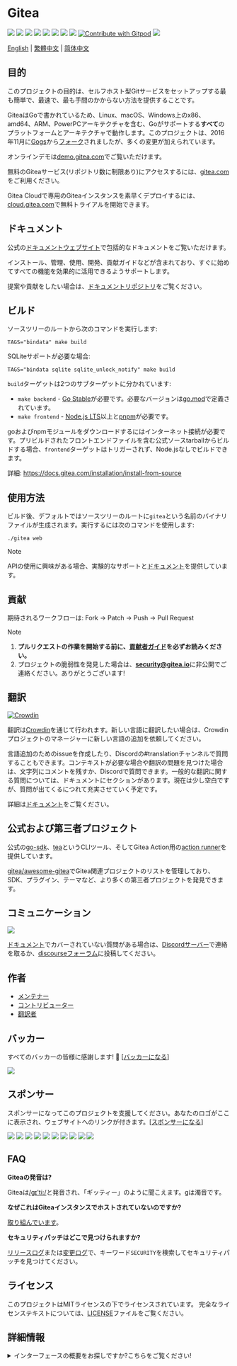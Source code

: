 # Gitea

[![](https://github.com/go-gitea/gitea/actions/workflows/release-nightly.yml/badge.svg?branch=main)](https://github.com/go-gitea/gitea/actions/workflows/release-nightly.yml?query=branch%3Amain "Release Nightly")
[![](https://img.shields.io/discord/322538954119184384.svg?logo=discord&logoColor=white&label=Discord&color=5865F2)](https://discord.gg/Gitea "Join the Discord chat at https://discord.gg/Gitea")
[![](https://goreportcard.com/badge/code.gitea.io/gitea)](https://goreportcard.com/report/code.gitea.io/gitea "Go Report Card")
[![](https://pkg.go.dev/badge/code.gitea.io/gitea?status.svg)](https://pkg.go.dev/code.gitea.io/gitea "GoDoc")
[![](https://img.shields.io/github/release/go-gitea/gitea.svg)](https://github.com/go-gitea/gitea/releases/latest "GitHub release")
[![](https://www.codetriage.com/go-gitea/gitea/badges/users.svg)](https://www.codetriage.com/go-gitea/gitea "Help Contribute to Open Source")
[![](https://opencollective.com/gitea/tiers/backers/badge.svg?label=backers&color=brightgreen)](https://opencollective.com/gitea "Become a backer/sponsor of gitea")
[![](https://img.shields.io/badge/License-MIT-blue.svg)](https://opensource.org/licenses/MIT "License: MIT")
[![Contribute with Gitpod](https://img.shields.io/badge/Contribute%20with-Gitpod-908a85?logo=gitpod&color=green)](https://gitpod.io/#https://github.com/go-gitea/gitea)
[![](https://badges.crowdin.net/gitea/localized.svg)](https://translate.gitea.com "Crowdin")

[English](./README.md) | [繁體中文](./README.zh-tw.md) | [简体中文](./README.zh-cn.md)

## 目的

このプロジェクトの目的は、セルフホスト型Gitサービスをセットアップする最も簡単で、最速で、最も手間のかからない方法を提供することです。

GiteaはGoで書かれているため、Linux、macOS、Windows上のx86、amd64、ARM、PowerPCアーキテクチャを含む、Goがサポートする**すべて**のプラットフォームとアーキテクチャで動作します。このプロジェクトは、2016年11月に[Gogs](https://gogs.io)から[フォーク](https://blog.gitea.com/welcome-to-gitea/)されましたが、多くの変更が加えられています。

オンラインデモは[demo.gitea.com](https://demo.gitea.com)でご覧いただけます。

無料のGiteaサービス(リポジトリ数に制限あり)にアクセスするには、[gitea.com](https://gitea.com/user/login)をご利用ください。

Gitea Cloudで専用のGiteaインスタンスを素早くデプロイするには、[cloud.gitea.com](https://cloud.gitea.com)で無料トライアルを開始できます。

## ドキュメント

公式の[ドキュメントウェブサイト](https://docs.gitea.com/)で包括的なドキュメントをご覧いただけます。

インストール、管理、使用、開発、貢献ガイドなどが含まれており、すぐに始めてすべての機能を効果的に活用できるようサポートします。

提案や貢献をしたい場合は、[ドキュメントリポジトリ](https://gitea.com/gitea/docs)をご覧ください。

## ビルド

ソースツリーのルートから次のコマンドを実行します:

    TAGS="bindata" make build

SQLiteサポートが必要な場合:

    TAGS="bindata sqlite sqlite_unlock_notify" make build

`build`ターゲットは2つのサブターゲットに分かれています:

- `make backend` - [Go Stable](https://go.dev/dl/)が必要です。必要なバージョンは[go.mod](/go.mod)で定義されています。
- `make frontend` - [Node.js LTS](https://nodejs.org/en/download/)以上と[pnpm](https://pnpm.io/installation)が必要です。

goおよびnpmモジュールをダウンロードするにはインターネット接続が必要です。プリビルドされたフロントエンドファイルを含む公式ソースtarballからビルドする場合、`frontend`ターゲットはトリガーされず、Node.jsなしでビルドできます。

詳細: https://docs.gitea.com/installation/install-from-source

## 使用方法

ビルド後、デフォルトではソースツリーのルートに`gitea`という名前のバイナリファイルが生成されます。実行するには次のコマンドを使用します:

    ./gitea web

> [!NOTE]
> APIの使用に興味がある場合、実験的なサポートと[ドキュメント](https://docs.gitea.com/api)を提供しています。

## 貢献

期待されるワークフローは: Fork -> Patch -> Push -> Pull Request

> [!NOTE]
>
> 1. **プルリクエストの作業を開始する前に、[貢献者ガイド](CONTRIBUTING.md)を必ずお読みください。**
> 2. プロジェクトの脆弱性を発見した場合は、**security@gitea.io**に非公開でご連絡ください。ありがとうございます!

## 翻訳

[![Crowdin](https://badges.crowdin.net/gitea/localized.svg)](https://translate.gitea.com)

翻訳は[Crowdin](https://translate.gitea.com)を通じて行われます。新しい言語に翻訳したい場合は、Crowdinプロジェクトのマネージャーに新しい言語の追加を依頼してください。

言語追加のためのissueを作成したり、Discordの#translationチャンネルで質問することもできます。コンテキストが必要な場合や翻訳の問題を見つけた場合は、文字列にコメントを残すか、Discordで質問できます。一般的な翻訳に関する質問については、ドキュメントにセクションがあります。現在は少し空白ですが、質問が出てくるにつれて充実させていく予定です。

詳細は[ドキュメント](https://docs.gitea.com/contributing/localization)をご覧ください。

## 公式および第三者プロジェクト

公式の[go-sdk](https://gitea.com/gitea/go-sdk)、[tea](https://gitea.com/gitea/tea)というCLIツール、そしてGitea Action用の[action runner](https://gitea.com/gitea/act_runner)を提供しています。

[gitea/awesome-gitea](https://gitea.com/gitea/awesome-gitea)でGitea関連プロジェクトのリストを管理しており、SDK、プラグイン、テーマなど、より多くの第三者プロジェクトを発見できます。

## コミュニケーション

[![](https://img.shields.io/discord/322538954119184384.svg?logo=discord&logoColor=white&label=Discord&color=5865F2)](https://discord.gg/Gitea "Join the Discord chat at https://discord.gg/Gitea")

[ドキュメント](https://docs.gitea.com/)でカバーされていない質問がある場合は、[Discordサーバー](https://discord.gg/Gitea)で連絡を取るか、[discourseフォーラム](https://forum.gitea.com/)に投稿してください。

## 作者

- [メンテナー](https://github.com/orgs/go-gitea/people)
- [コントリビューター](https://github.com/go-gitea/gitea/graphs/contributors)
- [翻訳者](options/locale/TRANSLATORS)

## バッカー

すべてのバッカーの皆様に感謝します! 🙏 [[バッカーになる](https://opencollective.com/gitea#backer)]

<a href="https://opencollective.com/gitea#backers" target="_blank"><img src="https://opencollective.com/gitea/backers.svg?width=890"></a>

## スポンサー

スポンサーになってこのプロジェクトを支援してください。あなたのロゴがここに表示され、ウェブサイトへのリンクが付きます。[[スポンサーになる](https://opencollective.com/gitea#sponsor)]

<a href="https://opencollective.com/gitea/sponsor/0/website" target="_blank"><img src="https://opencollective.com/gitea/sponsor/0/avatar.svg"></a>
<a href="https://opencollective.com/gitea/sponsor/1/website" target="_blank"><img src="https://opencollective.com/gitea/sponsor/1/avatar.svg"></a>
<a href="https://opencollective.com/gitea/sponsor/2/website" target="_blank"><img src="https://opencollective.com/gitea/sponsor/2/avatar.svg"></a>
<a href="https://opencollective.com/gitea/sponsor/3/website" target="_blank"><img src="https://opencollective.com/gitea/sponsor/3/avatar.svg"></a>
<a href="https://opencollective.com/gitea/sponsor/4/website" target="_blank"><img src="https://opencollective.com/gitea/sponsor/4/avatar.svg"></a>
<a href="https://opencollective.com/gitea/sponsor/5/website" target="_blank"><img src="https://opencollective.com/gitea/sponsor/5/avatar.svg"></a>
<a href="https://opencollective.com/gitea/sponsor/6/website" target="_blank"><img src="https://opencollective.com/gitea/sponsor/6/avatar.svg"></a>
<a href="https://opencollective.com/gitea/sponsor/7/website" target="_blank"><img src="https://opencollective.com/gitea/sponsor/7/avatar.svg"></a>
<a href="https://opencollective.com/gitea/sponsor/8/website" target="_blank"><img src="https://opencollective.com/gitea/sponsor/8/avatar.svg"></a>
<a href="https://opencollective.com/gitea/sponsor/9/website" target="_blank"><img src="https://opencollective.com/gitea/sponsor/9/avatar.svg"></a>

## FAQ

**Giteaの発音は?**

Giteaは[/ɡɪ'ti:/](https://youtu.be/EM71-2uDAoY)と発音され、「ギッティー」のように聞こえます。gは濁音です。

**なぜこれはGiteaインスタンスでホストされていないのですか?**

[取り組んでいます](https://github.com/go-gitea/gitea/issues/1029)。

**セキュリティパッチはどこで見つけられますか?**

[リリースログ](https://github.com/go-gitea/gitea/releases)または[変更ログ](https://github.com/go-gitea/gitea/blob/main/CHANGELOG.md)で、キーワード`SECURITY`を検索してセキュリティパッチを見つけてください。

## ライセンス

このプロジェクトはMITライセンスの下でライセンスされています。
完全なライセンステキストについては、[LICENSE](https://github.com/go-gitea/gitea/blob/main/LICENSE)ファイルをご覧ください。

## 詳細情報

<details>
<summary>インターフェースの概要をお探しですか?こちらをご覧ください!</summary>

### ログイン/登録ページ

![Login](https://dl.gitea.com/screenshots/login.png)
![Register](https://dl.gitea.com/screenshots/register.png)

### ユーザーダッシュボード

![Home](https://dl.gitea.com/screenshots/home.png)
![Issues](https://dl.gitea.com/screenshots/issues.png)
![Pull Requests](https://dl.gitea.com/screenshots/pull_requests.png)
![Milestones](https://dl.gitea.com/screenshots/milestones.png)

### ユーザープロフィール

![Profile](https://dl.gitea.com/screenshots/user_profile.png)

### 探索

![Repos](https://dl.gitea.com/screenshots/explore_repos.png)
![Users](https://dl.gitea.com/screenshots/explore_users.png)
![Orgs](https://dl.gitea.com/screenshots/explore_orgs.png)

### リポジトリ

![Home](https://dl.gitea.com/screenshots/repo_home.png)
![Commits](https://dl.gitea.com/screenshots/repo_commits.png)
![Branches](https://dl.gitea.com/screenshots/repo_branches.png)
![Labels](https://dl.gitea.com/screenshots/repo_labels.png)
![Milestones](https://dl.gitea.com/screenshots/repo_milestones.png)
![Releases](https://dl.gitea.com/screenshots/repo_releases.png)
![Tags](https://dl.gitea.com/screenshots/repo_tags.png)

#### リポジトリのIssue

![List](https://dl.gitea.com/screenshots/repo_issues.png)
![Issue](https://dl.gitea.com/screenshots/repo_issue.png)

#### リポジトリのプルリクエスト

![List](https://dl.gitea.com/screenshots/repo_pull_requests.png)
![Pull Request](https://dl.gitea.com/screenshots/repo_pull_request.png)
![File](https://dl.gitea.com/screenshots/repo_pull_request_file.png)
![Commits](https://dl.gitea.com/screenshots/repo_pull_request_commits.png)

#### リポジトリのActions

![List](https://dl.gitea.com/screenshots/repo_actions.png)
![Details](https://dl.gitea.com/screenshots/repo_actions_run.png)

#### リポジトリのアクティビティ

![Activity](https://dl.gitea.com/screenshots/repo_activity.png)
![Contributors](https://dl.gitea.com/screenshots/repo_contributors.png)
![Code Frequency](https://dl.gitea.com/screenshots/repo_code_frequency.png)
![Recent Commits](https://dl.gitea.com/screenshots/repo_recent_commits.png)

### 組織

![Home](https://dl.gitea.com/screenshots/org_home.png)

</details>

